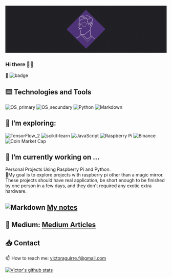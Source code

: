 ![Hero_banner](Hero_Image_CubeVic_V1.png)
### Hi there 🖐🏾

🙈 ![badge](https://www.codewars.com/users/CubeVic/badges/small)

## ⌨️ Technologies and Tools
![OS_primary](https://img.shields.io/badge/Mac-OS-blueviolet?style=for-the-badge&logo=Apple&logoColor=white&color=9900FF) ![OS_secundary](https://img.shields.io/badge/Linux-OS-blueviolet?style=for-the-badge&logo=Ubuntu&logoColor=white&color=9900FF) ![Python](https://img.shields.io/badge/Python-code-blueviolet?style=for-the-badge&logo=python&logoColor=white&color=9900FF)  ![Markdown](https://img.shields.io/badge/Markdown-Markdown-blueviolet?style=for-the-badge&logo=Markdown&logoColor=white&color=9900FF)   

## 🌱 I’m exploring:   

![TensorFlow_2](https://img.shields.io/badge/TensorFlow-Code-blueviolet?style=for-the-badge&logo=TensorFlow&logoColor=white&color=F1C232)  ![scikit-learn](https://img.shields.io/badge/scikit&boxh;learn-Code-blueviolet?style=for-the-badge&logo=scikit-learn&logoColor=white&color=F1C232)  ![JavaScript](https://img.shields.io/badge/JavaScript-Code-blueviolet?style=for-the-badge&logo=Javascript&logoColor=white&color=F1C232) ![Raspberry Pi](https://img.shields.io/badge/raspberrypi-Code-blueviolet?style=for-the-badge&logo=raspberrypi&logoColor=white&color=F1C232) ![Binance](https://img.shields.io/badge/binance-Code-blueviolet?style=for-the-badge&logo=binance&logoColor=white&color=F1C232) ![Coin Market Cap](https://img.shields.io/badge/coinmarketcap-Code-blueviolet?style=for-the-badge&logo=coinmarketcap&logoColor=white&color=F1C232)  

## 🔭 I’m currently working on ...
Personal Projects Using Raspberry Pi and Python.  
📌My goal is to explore projects with raspberry pi other than a magic mirror. 
These projects should have real application, be short enough to be finished by one person in a few days, and they don't required any exotic extra hardware.
<!-- ## Projects  -->

## ![Markdown](https://img.shields.io/badge/Markdown-Markdown-blueviolet?style=flat-square&logo=Markdown&logoColor=white&color=9900FF) [My notes](https://cubevic.github.io/My_notes/)

<!-- ### Project Davinci ![Python](https://img.shields.io/badge/Python-Code-blueviolet?style=flat-square&logo=python&logoColor=white&color=9900FF) ![Flask](https://img.shields.io/badge/Flask-Framework-blueviolet?style=flat-square&logo=Flask&logoColor=white&color=9900FF)
An Random pasword Generator 
- Live Project [Project Davinci](https://projectdavinci.herokuapp.com/)
- Github [Project Davinci](https://github.com/CubeVic/Project_Davinci)

### Project Task Master ![Python](https://img.shields.io/badge/Python-Code-blueviolet?style=flat-square&logo=python&logoColor=white&color=9900FF) ![Flask](https://img.shields.io/badge/Flask-Framework-blueviolet?style=flat-square&logo=Flask&logoColor=white&color=9900FF)
A To DO list, with option to create, edit and delete task
- Live Project [Project Task Master](https://projectthetaskmaster.herokuapp.com/)

### Project Hangman ![Python](https://img.shields.io/badge/Python-Code-blueviolet?style=flat-square&logo=python&logoColor=white&color=9900FF) 
A simple game of hangman, it use the Python wrapper for the API datamuse to ftch random words to use in the game.
- GitHub [Project Hangman](https://github.com/CubeVic/Project_Hangman) -->

## 📓 Medium: [Medium Articles](https://medium.com/@fernandezvictor)

## 📥 Contact
📫 How to reach me: victoraguirre.f@gmail.com

[![Victor's github stats](https://github-readme-stats.vercel.app/api?username=CubeVic&hide=contribs,prs&count_private=true&show_icons=true&theme=midnight-purple)](https://github.com/CubeVic/github-readme-stats)

<!--
**CubeVic/CubeVic** is a ✨ _special_ ✨ repository because its `README.md` (this file) appears on your GitHub profile.

Here are some ideas to get you started:

- 🔭 I’m currently working on ...
- 🌱 I’m currently learning ...
- 👯 I’m looking to collaborate on ...
- 🤔 I’m looking for help with ...
- 💬 Ask me about ...
- 📫 How to reach me: ...
- 😄 Pronouns: ...
- ⚡ Fun fact: ...
-->
